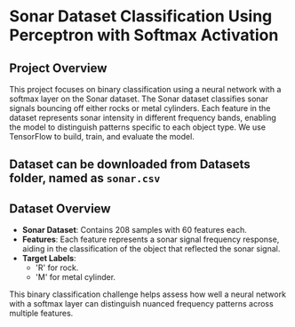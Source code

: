 # Sonar Dataset Classification Using Perceptron with Softmax Activation

## Project Overview

This project focuses on binary classification using a neural network with a softmax layer on the Sonar dataset. The Sonar dataset classifies sonar signals bouncing off either rocks or metal cylinders. Each feature in the dataset represents sonar intensity in different frequency bands, enabling the model to distinguish patterns specific to each object type. We use TensorFlow to build, train, and evaluate the model.

## Dataset can be downloaded from Datasets folder, named as  `sonar.csv`

## Dataset Overview

- **Sonar Dataset**: Contains 208 samples with 60 features each.
- **Features**: Each feature represents a sonar signal frequency response, aiding in the classification of the object that reflected the sonar signal.
- **Target Labels**: 
  - 'R' for rock.
  - 'M' for metal cylinder.

This binary classification challenge helps assess how well a neural network with a softmax layer can distinguish nuanced frequency patterns across multiple features.

